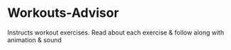 # Workouts-Advisor
Instructs workout exercises.
Read about each exercise & follow along with animation & sound
